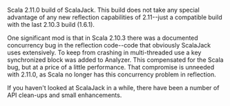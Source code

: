 Scala 2.11.0 build of ScalaJack.  This build does not take any special advantage of any new
reflection capabilities of 2.11--just a compatible build with the last 2.10.3 build (1.6.1).

One significant mod is that in Scala 2.10.3 there was a documented concurrency bug in the
reflection code--code that obviously ScalaJack uses extensively.  To keep from crashing
in multi-threaded use a key synchronized block was added to Analyzer.  This compensated
for the Scala bug, but at a price of a little performance.  That compromise is unneeded
with 2.11.0, as Scala no longer has this concurrency problem in reflection.

If you haven't looked at ScalaJack in a while, there have been a number of API clean-ups
and small enhancements.
